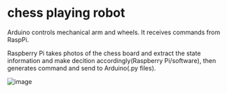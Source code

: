 # chess playing robot

Arduino controls mechanical arm and wheels. It receives commands from RaspPi.

Raspberry Pi takes photos of the chess board and extract the state information and make decition accordingly(Raspberry Pi/software), then generates command and send to Arduino(.py files).

![image](https://github.com/HengRuiZ/five-in-row-playing-robot/blob/master/ezgif.com-optimize.gif )
